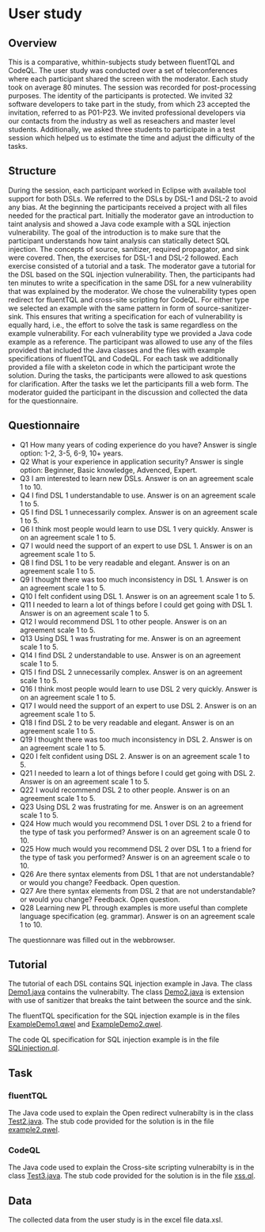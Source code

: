 
# User study

## Overview

This is a comparative, whithin-subjects study between fluentTQL and CodeQL.
The user study was conducted over a set of teleconferences where each participant shared the screen with the moderator. Each study took on average 80 minutes. The session was recorded for post-processing purposes. The identity of the participants is protected. We invited 32 software developers to take part in the study, from which 23 accepted the invitation, referred to as P01-P23. We invited professional developers via our contacts from the industry as well as reseachers and master level students. Additionally, we asked three students to participate in a test session which helped us to estimate the time and adjust the difficulty of the tasks.

## Structure

During the session, each participant worked in Eclipse with available tool support for both DSLs. We referred to the DSLs by DSL-1 and DSL-2 to avoid any bias. At the beginning the participants received a project with all files needed for the practical part. Initially the moderator gave an introduction to taint analysis and showed a Java code example with a SQL injection
vulnerability. The goal of the introduction is to make sure that the participant understands how taint analysis can statically detect SQL injection. The concepts of source, sanitizer, required propagator, and sink were covered. Then, the exercises for DSL-1 and DSL-2 followed. Each exercise consisted of a tutorial and a task. The moderator gave a tutorial for the DSL based on the SQL injection vulnerability. Then, the participants had ten minutes to write a specification in the same DSL for a new vulnerability that was explained by the moderator. We chose the vulnerability types open redirect for fluentTQL and cross-site scripting for CodeQL.
For either type we selected an example with the same pattern in form of source-sanitizer-sink. This ensures that writing a specification for each of vulnerability is equally hard, i.e., the effort to solve the task is same regardless on the example vulnerability.
For each vulnerability type we provided a Java code example as a reference. The participant was allowed to use any of the files provided that included the Java classes and the files with example specifications of fluentTQL and CodeQL. For each task we additionally provided a file with a skeleton code in which the participant wrote the solution. During the tasks, the participants were
allowed to ask questions for clarification. After the tasks we let the participants fill a web form. The moderator guided the participant in the discussion and collected the data for the questionnaire.

## Questionnaire

* Q1 How many years of coding experience do you have? Answer is single option: 1-2, 3-5, 6-9, 10+ years.
* Q2 What is your experience in application security? Answer is single option: Beginner, Basic knowledge, Advenced, Expert.
* Q3 I am interested to learn new DSLs. Answer is on an agreement scale 1 to 10.
* Q4 I find DSL 1 understandable to use. Answer is on an agreement scale 1 to 5.
* Q5 I find DSL 1 unnecessarily complex. Answer is on an agreement scale 1 to 5.
* Q6 I think most people would learn to use DSL 1 very quickly. Answer is on an agreement scale 1 to 5.
* Q7 I would need the support of an expert to use DSL 1. Answer is on an agreement scale 1 to 5.
* Q8 I find DSL 1 to be very readable and elegant. Answer is on an agreement scale 1 to 5.
* Q9 I thought there was too much inconsistency in DSL 1. Answer is on an agreement scale 1 to 5.
* Q10 I felt confident using DSL 1. Answer is on an agreement scale 1 to 5.
* Q11 I needed to learn a lot of things before I could get going with DSL 1. Answer is on an agreement scale 1 to 5.
* Q12 I would recommend DSL 1 to other people. Answer is on an agreement scale 1 to 5.
* Q13 Using DSL 1 was frustrating for me. Answer is on an agreement scale 1 to 5.
* Q14 I find DSL 2 understandable to use. Answer is on an agreement scale 1 to 5.
* Q15 I find DSL 2 unnecessarily complex. Answer is on an agreement scale 1 to 5.
* Q16 I think most people would learn to use DSL 2 very quickly. Answer is on an agreement scale 1 to 5.
* Q17 I would need the support of an expert to use DSL 2. Answer is on an agreement scale 1 to 5.
* Q18 I find DSL 2 to be very readable and elegant. Answer is on an agreement scale 1 to 5.
* Q19 I thought there was too much inconsistency in DSL 2. Answer is on an agreement scale 1 to 5.
* Q20 I felt confident using DSL 2. Answer is on an agreement scale 1 to 5.
* Q21 I needed to learn a lot of things before I could get going with DSL 2. Answer is on an agreement scale 1 to 5.
* Q22 I would recommend DSL 2 to other people. Answer is on an agreement scale 1 to 5.
* Q23 Using DSL 2 was frustrating for me. Answer is on an agreement scale 1 to 5.
* Q24 How much would you recommend DSL 1 over DSL 2 to a friend for the type of task you performed? Answer is on an agreement scale 0 to 10.
* Q25 How much would you recommend DSL 2 over DSL 1 to a friend for the type of task you performed? Answer is on an agreement scale o to 10.
* Q26 Are there syntax elements from DSL 1 that are not understandable? or would you change? Feedback. Open question.
* Q27 Are there syntax elements from DSL 2 that are not understandable? or would you change? Feedback. Open question.
* Q28 Learning new PL through examples is more useful than complete language specification (eg. grammar). Answer is on an agreement scale 1 to 10.

The questionnare was filled out in the webbrowser. 

## Tutorial

The tutorial of each DSL contains SQL injection example in Java. The class <a href="https://github.com/fluenttql/fluenttql.github.io/blob/master/userstudyfiles/Demo1.java">Demo1.java</a> contains the vulnerabilty. The class <a href="https://github.com/fluenttql/fluenttql.github.io/blob/master/userstudyfiles/Demo2.java">Demo2.java</a> is extension with use of sanitizer that breaks the taint between the source and the sink. 

The fluentTQL specification for the SQL injection example is in the files <a href="https://github.com/fluenttql/fluenttql.github.io/blob/master/userstudyfiles/exampleDemo1.qwel">ExampleDemo1.qwel</a> and <a href="https://github.com/fluenttql/fluenttql.github.io/blob/master/userstudyfiles/exampleDemo2.qwel">ExampleDemo2.qwel</a>. 

The code QL specification for SQL injection example is in the file <a href="https://github.com/fluenttql/fluenttql.github.io/blob/master/userstudyfiles/SQLinjection.ql">SQLinjection.ql</a>. 

## Task

### fluentTQL

The Java code used to explain the Open redirect vulnerabilty is in the class <a href="https://github.com/fluenttql/fluenttql.github.io/blob/master/userstudyfiles/Test2.java">Test2.java</a>. The stub code provided for the solution is in the file <a href="https://github.com/fluenttql/fluenttql.github.io/blob/master/userstudyfiles/example2.qwel">example2.qwel</a>.

### CodeQL

The Java code used to explain the Cross-site scripting vulnerabilty is in the class <a href="https://github.com/fluenttql/fluenttql.github.io/blob/master/userstudyfiles/Test3.java">Test3.java</a>. The stub code provided for the solution is in the file <a href="https://github.com/fluenttql/fluenttql.github.io/blob/master/userstudyfiles/xss.ql">xss.ql</a>.

## Data

The collected data from the user study is in the excel file data.xsl.
